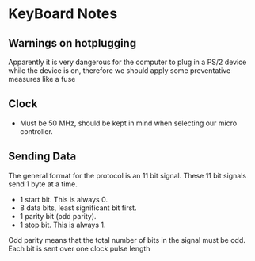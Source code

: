 # KeyBoard Notes

## Warnings on hotplugging
Apparently it is very dangerous for the computer to plug in a PS/2 device while the device is on, therefore we should apply some preventative measures like a fuse

## Clock
- Must be 50 MHz, should be kept in mind when selecting our micro controller.

## Sending Data
The general format for the protocol is an 11 bit signal. These 11 bit signals send 1 byte at a time. 

- 1 start bit.  This is always 0.
- 8 data bits, least significant bit first.
- 1 parity bit (odd parity).
- 1 stop bit.  This is always 1.

Odd parity means that the total number of bits in the signal must be odd. Each bit is sent over one clock pulse length

